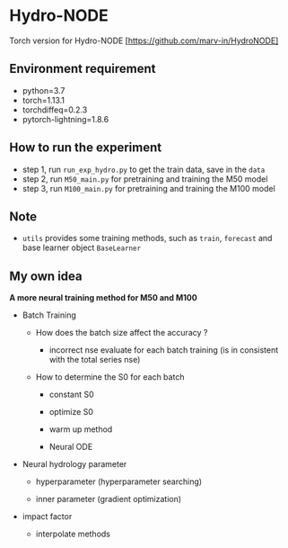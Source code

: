# Hydro-NODE

Torch version for Hydro-NODE [https://github.com/marv-in/HydroNODE]

## Environment requirement

- python=3.7
- torch=1.13.1
- torchdiffeq=0.2.3
- pytorch-lightning=1.8.6

## How to run the experiment

- step 1, run `run_exp_hydro.py` to get the train data, save in the `data`
- step 2, run `M50_main.py` for pretraining and training the M50 model
- step 3, run `M100_main.py` for pretraining and training the M100 model

## Note

- `utils` provides some training methods, such as `train`, `forecast` and base learner object `BaseLearner`

## My own idea

**A more neural training method for M50 and M100**

- Batch Training

    - How does the batch size affect the accuracy ?

        - incorrect nse evaluate for each batch training (is in consistent with the total series nse)

    - How to determine the S0 for each batch

        - constant S0

        - optimize S0

        - warm up method

        - Neural ODE

- Neural hydrology parameter

    - hyperparameter  (hyperparameter searching)

    - inner parameter (gradient optimization)

- impact factor

    - interpolate methods